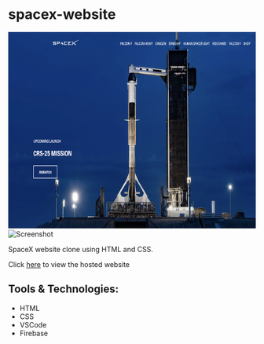 # spacex-website

<p>
    <img src="./public/assets/screenshot-1.png" alt="Screenshot" height="400" />
    <img src="./public/assets/screenshot-2.png" alt="Screenshot" height="400" />
</p>

SpaceX website clone using HTML and CSS.

Click [here](https://spacex-c02fd.web.app/) to view the hosted website

## Tools & Technologies:
* HTML
* CSS
* VSCode
* Firebase
